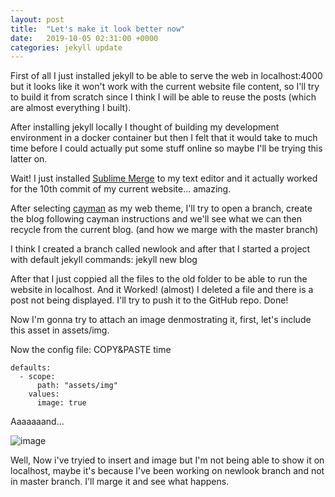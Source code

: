```yaml
---
layout: post
title:  "Let's make it look better now"
date:   2019-10-05 02:31:00 +0000
categories: jekyll update
---
```


First of all I just installed jekyll to be able to serve the web in localhost:4000 but it looks like it won't work with the current website file content, so I'll try to build it from scratch since I think I will be able to reuse the posts (which are almost everything I built).

After installing jekyll locally I thought of building my development environment in a docker container but then I felt that it would take to much time before I could actually put some stuff online so maybe I'll be trying this latter on.

Wait! I just installed [Sublime Merge][sublime-merge] to my text editor and it actually worked for the 10th commit of my current website... amazing.

After selecting [cayman][cayman] as my web theme, I'll try to open a branch, create the blog following cayman instructions and we'll see what we can then recycle from the current blog. (and how we marge with the master branch)

I think I created a branch called newlook and after that I started a project with default jekyll commands: jekyll new blog

After that I just coppied all the files to the old folder to be able to run the website in localhost. And it Worked! (almost) I deleted a file and there is a post not being displayed. I'll try to push it to the GitHub repo. Done!

Now I'm gonna try to attach an image denmostrating it, first, let's include this asset in assets/img.

Now the config file: COPY&PASTE time

```
defaults:
  - scope:
      path: "assets/img"
    values:
      image: true
```

Aaaaaaand...

![image](/assets/images/neewlook_branch.png)

Well, Now i've tryied to insert and image but I'm not being able to show it on localhost, maybe it's because I've been working on newlook branch and not in master branch. I'll marge it and see what happens.

[cayman]: https://github.com/pages-themes/cayman
[sublime-merge]: https://www.sublimemerge.com/